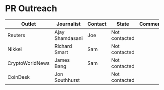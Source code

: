 # PR Outreach

Outlet|Journalist|Contact|State|Comment
---|---|---|---|---
Reuters|Ajay Shamdasani|Joe|Not contacted|
Nikkei|Richard Smart|Sam|Not contacted|
CryptoWorldNews|James Bang|Sam|Not contacted|
CoinDesk|Jon Southhurst||Not contacted|

